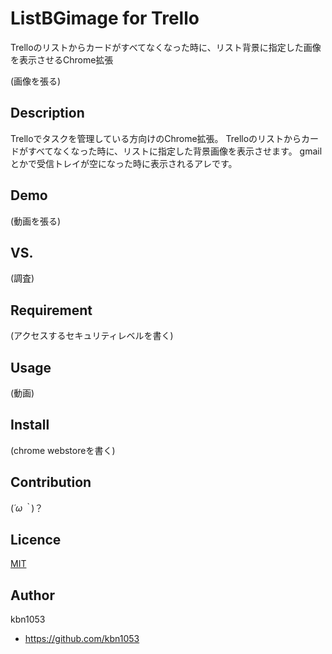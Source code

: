 ListBGimage for Trello
====
Trelloのリストからカードがすべてなくなった時に、リスト背景に指定した画像を表示させるChrome拡張

(画像を張る)

## Description
Trelloでタスクを管理している方向けのChrome拡張。
Trelloのリストからカードがすべてなくなった時に、リストに指定した背景画像を表示させます。
gmailとかで受信トレイが空になった時に表示されるアレです。

## Demo

(動画を張る)

## VS.

(調査) 

## Requirement

(アクセスするセキュリティレベルを書く)

## Usage

(動画)

## Install

(chrome webstoreを書く)

## Contribution

(*´ω｀*)？

## Licence

[MIT](https://choosealicense.com/licenses/mit/)

## Author

kbn1053
- https://github.com/kbn1053
